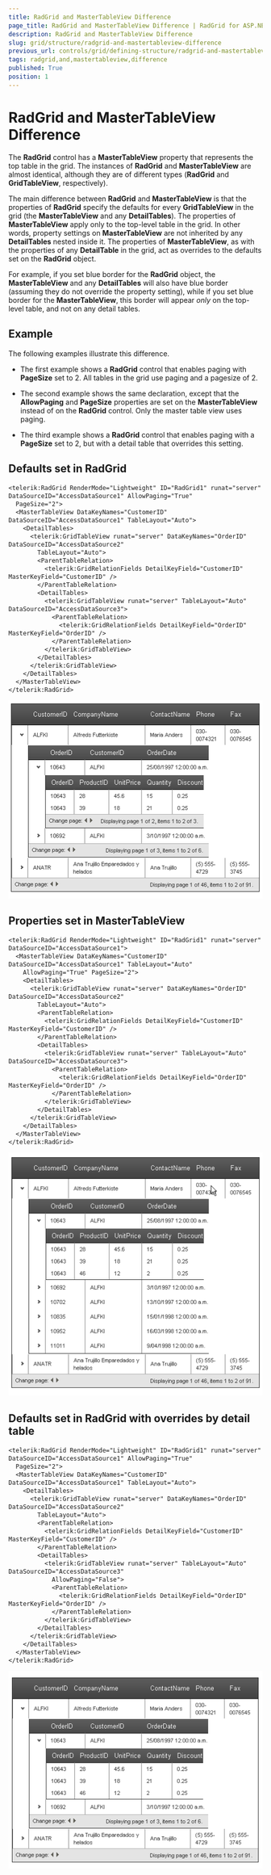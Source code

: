 ```yaml
---
title: RadGrid and MasterTableView Difference
page_title: RadGrid and MasterTableView Difference | RadGrid for ASP.NET AJAX Documentation
description: RadGrid and MasterTableView Difference
slug: grid/structure/radgrid-and-mastertableview-difference
previous_url: controls/grid/defining-structure/radgrid-and-mastertableview-difference
tags: radgrid,and,mastertableview,difference
published: True
position: 1
---
```


# RadGrid and MasterTableView Difference



The **RadGrid** control has a **MasterTableView** property that represents the top table in the grid. The instances of **RadGrid** and **MasterTableView** are almost identical, although they are of different types (**RadGrid** and **GridTableView**, respectively).

The main difference between **RadGrid** and **MasterTableView** is that the properties of **RadGrid** specify the defaults for every **GridTableView** in the grid (the **MasterTableView** and any **DetailTables**). The properties of **MasterTableView** apply only to the top-level table in the grid. In other words, property settings on **MasterTableView** are not inherited by any **DetailTables** nested inside it. The properties of **MasterTableView**, as with the properties of any **DetailTable** in the grid, act as overrides to the defaults set on the **RadGrid** object.

For example, if you set blue border for the **RadGrid** object, the **MasterTableView** and any **DetailTables** will also have blue border (assuming they do not override the property setting), while if you set blue border for the **MasterTableView**, this border will appear *only* on the top-level table, and not on any detail tables.

## Example

The following examples illustrate this difference.

* The first example shows a **RadGrid** control that enables paging with **PageSize** set to 2. All tables in the grid use paging and a pagesize of 2.

* The second example shows the same declaration, except that the **AllowPaging** and **PageSize** properties are set on the **MasterTableView** instead of on the **RadGrid** control. Only the master table view uses paging.

* The third example shows a **RadGrid** control that enables paging with a **PageSize** set to 2, but with a detail table that overrides this setting.

## Defaults set in RadGrid

````ASP.NET
<telerik:RadGrid RenderMode="Lightweight" ID="RadGrid1" runat="server" DataSourceID="AccessDataSource1" AllowPaging="True"
  PageSize="2">
  <MasterTableView DataKeyNames="CustomerID" DataSourceID="AccessDataSource1" TableLayout="Auto">
    <DetailTables>
      <telerik:GridTableView runat="server" DataKeyNames="OrderID" DataSourceID="AccessDataSource2"
        TableLayout="Auto">
        <ParentTableRelation>
          <telerik:GridRelationFields DetailKeyField="CustomerID" MasterKeyField="CustomerID" />
        </ParentTableRelation>
        <DetailTables>
          <telerik:GridTableView runat="server" TableLayout="Auto" DataSourceID="AccessDataSource3">
            <ParentTableRelation>
              <telerik:GridRelationFields DetailKeyField="OrderID" MasterKeyField="OrderID" />
            </ParentTableRelation>
          </telerik:GridTableView>
        </DetailTables>
      </telerik:GridTableView>
    </DetailTables>
  </MasterTableView>
</telerik:RadGrid>
````



![](images/grd_Grid_MasterTable_Diff_1.png)

## Properties set in MasterTableView

````ASP.NET
<telerik:RadGrid RenderMode="Lightweight" ID="RadGrid1" runat="server" DataSourceID="AccessDataSource1">
  <MasterTableView DataKeyNames="CustomerID" DataSourceID="AccessDataSource1" TableLayout="Auto"
    AllowPaging="True" PageSize="2">
    <DetailTables>
      <telerik:GridTableView runat="server" DataKeyNames="OrderID" DataSourceID="AccessDataSource2"
        TableLayout="Auto">
        <ParentTableRelation>
          <telerik:GridRelationFields DetailKeyField="CustomerID" MasterKeyField="CustomerID" />
        </ParentTableRelation>
        <DetailTables>
          <telerik:GridTableView runat="server" TableLayout="Auto" DataSourceID="AccessDataSource3">
            <ParentTableRelation>
              <telerik:GridRelationFields DetailKeyField="OrderID" MasterKeyField="OrderID" />
            </ParentTableRelation>
          </telerik:GridTableView>
        </DetailTables>
      </telerik:GridTableView>
    </DetailTables>
  </MasterTableView>
</telerik:RadGrid>
````

![](images/grd_Grid_MasterTable_Diff_2.png)

## Defaults set in RadGrid with overrides by detail table

````ASP.NET
<telerik:RadGrid RenderMode="Lightweight" ID="RadGrid1" runat="server" DataSourceID="AccessDataSource1" AllowPaging="True"
  PageSize="2">
  <MasterTableView DataKeyNames="CustomerID" DataSourceID="AccessDataSource1" TableLayout="Auto">
    <DetailTables>
      <telerik:GridTableView runat="server" DataKeyNames="OrderID" DataSourceID="AccessDataSource2"
        TableLayout="Auto">
        <ParentTableRelation>
          <telerik:GridRelationFields DetailKeyField="CustomerID" MasterKeyField="CustomerID" />
        </ParentTableRelation>
        <DetailTables>
          <telerik:GridTableView runat="server" TableLayout="Auto" DataSourceID="AccessDataSource3"
            AllowPaging="False">
            <ParentTableRelation>
              <telerik:GridRelationFields DetailKeyField="OrderID" MasterKeyField="OrderID" />
            </ParentTableRelation>
          </telerik:GridTableView>
        </DetailTables>
      </telerik:GridTableView>
    </DetailTables>
  </MasterTableView>
</telerik:RadGrid>
````

![](images/grd_Grid_MasterTable_Diff_3.png)
